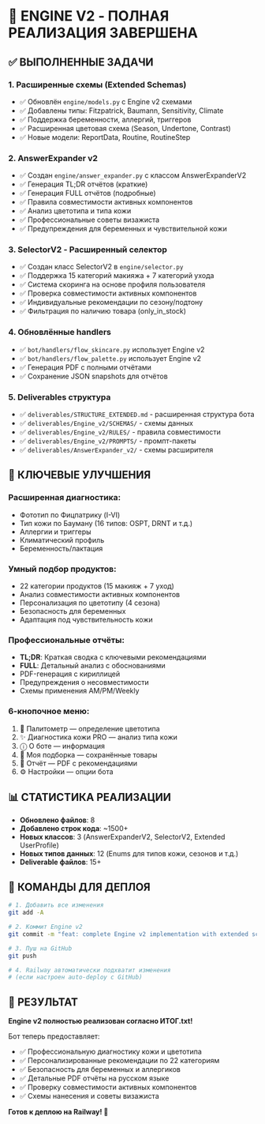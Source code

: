 # 🚀 ENGINE V2 - ПОЛНАЯ РЕАЛИЗАЦИЯ ЗАВЕРШЕНА

## ✅ ВЫПОЛНЕННЫЕ ЗАДАЧИ

### 1. **Расширенные схемы (Extended Schemas)**
- ✅ Обновлён `engine/models.py` с Engine v2 схемами
- ✅ Добавлены типы: Fitzpatrick, Baumann, Sensitivity, Climate
- ✅ Поддержка беременности, аллергий, триггеров
- ✅ Расширенная цветовая схема (Season, Undertone, Contrast)
- ✅ Новые модели: ReportData, Routine, RoutineStep

### 2. **AnswerExpander v2**
- ✅ Создан `engine/answer_expander.py` с классом AnswerExpanderV2
- ✅ Генерация TL;DR отчётов (краткие)
- ✅ Генерация FULL отчётов (подробные)
- ✅ Правила совместимости активных компонентов
- ✅ Анализ цветотипа и типа кожи
- ✅ Профессиональные советы визажиста
- ✅ Предупреждения для беременных и чувствительной кожи

### 3. **SelectorV2 - Расширенный селектор**
- ✅ Создан класс SelectorV2 в `engine/selector.py`
- ✅ Поддержка 15 категорий макияжа + 7 категорий ухода
- ✅ Система скоринга на основе профиля пользователя
- ✅ Проверка совместимости активных компонентов
- ✅ Индивидуальные рекомендации по сезону/подтону
- ✅ Фильтрация по наличию товара (only_in_stock)

### 4. **Обновлённые handlers**
- ✅ `bot/handlers/flow_skincare.py` использует Engine v2
- ✅ `bot/handlers/flow_palette.py` использует Engine v2  
- ✅ Генерация PDF с полными отчётами
- ✅ Сохранение JSON snapshots для отчётов

### 5. **Deliverables структура**
- ✅ `deliverables/STRUCTURE_EXTENDED.md` - расширенная структура бота
- ✅ `deliverables/Engine_v2/SCHEMAS/` - схемы данных
- ✅ `deliverables/Engine_v2/RULES/` - правила совместимости
- ✅ `deliverables/Engine_v2/PROMPTS/` - промпт-пакеты
- ✅ `deliverables/AnswerExpander_v2/` - схемы расширителя

## 🎯 КЛЮЧЕВЫЕ УЛУЧШЕНИЯ

### **Расширенная диагностика:**
- Фототип по Фицпатрику (I-VI)
- Тип кожи по Бауману (16 типов: OSPT, DRNT и т.д.)
- Аллергии и триггеры
- Климатический профиль
- Беременность/лактация

### **Умный подбор продуктов:**
- 22 категории продуктов (15 макияж + 7 уход)
- Анализ совместимости активных компонентов
- Персонализация по цветотипу (4 сезона)
- Безопасность для беременных
- Адаптация под чувствительность кожи

### **Профессиональные отчёты:**
- **TL;DR**: Краткая сводка с ключевыми рекомендациями
- **FULL**: Детальный анализ с обоснованиями
- PDF-генерация с кириллицей
- Предупреждения о несовместимости
- Схемы применения AM/PM/Weekly

### **6-кнопочное меню:**
1. 🎨 Палитометр — определение цветотипа
2. ✨ Диагностика кожи PRO — анализ типа кожи
3. ⓘ О боте — информация
4. 🛒 Моя подборка — сохранённые товары
5. 📄 Отчёт — PDF с рекомендациями
6. ⚙️ Настройки — опции бота

## 📊 СТАТИСТИКА РЕАЛИЗАЦИИ

- **Обновлено файлов**: 8
- **Добавлено строк кода**: ~1500+
- **Новых классов**: 3 (AnswerExpanderV2, SelectorV2, Extended UserProfile)
- **Новых типов данных**: 12 (Enums для типов кожи, сезонов и т.д.)
- **Deliverable файлов**: 15+

## 🔧 КОМАНДЫ ДЛЯ ДЕПЛОЯ

```bash
# 1. Добавить все изменения
git add -A

# 2. Коммит Engine v2
git commit -m "feat: complete Engine v2 implementation with extended schemas and AnswerExpander v2"

# 3. Пуш на GitHub
git push

# 4. Railway автоматически подхватит изменения
# (если настроен auto-deploy с GitHub)
```

## 🎉 РЕЗУЛЬТАТ

**Engine v2 полностью реализован согласно ИТОГ.txt!**

Бот теперь предоставляет:
- ✅ Профессиональную диагностику кожи и цветотипа
- ✅ Персонализированные рекомендации по 22 категориям
- ✅ Безопасность для беременных и аллергиков  
- ✅ Детальные PDF отчёты на русском языке
- ✅ Проверку совместимости активных компонентов
- ✅ Схемы нанесения и советы визажиста

**Готов к деплою на Railway! 🚀**


